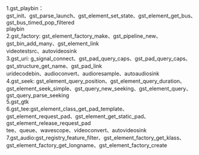 1.gst_playbin：  
gst_init、gst_parse_launch、gst_element_set_state、gst_element_get_bus、gst_bus_timed_pop_filtered  
playbin  
2.gst_factory: gst_element_factory_make、gst_pipeline_new、gst_bin_add_many、gst_element_link  
videotestsrc、autovideosink  
3.gst_uri: g_signal_connect、gst_pad_query_caps、gst_pad_query_caps、gst_structure_get_name、gst_pad_link  
uridecodebin、audioconvert、audioresample、autoaudiosink  
4.gst_seek: gst_element_query_position、gst_element_query_duration、gst_element_seek_simple、gst_query_new_seeking、gst_element_query、gst_query_parse_seeking  
5.gst_gtk  
6.gst_tee:gst_element_class_get_pad_template、gst_element_request_pad、gst_element_get_static_pad、gst_element_release_request_pad  
tee、queue、wavescope、videoconvert、autovideosink  
7.gst_audio:gst_registry_feature_filter、gst_element_factory_get_klass、gst_element_factory_get_longname、gst_element_factory_create  
